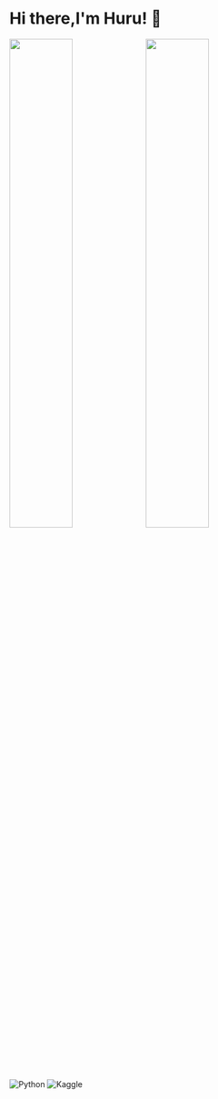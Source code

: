 # Hi there,I'm Huru! 👋

<img align="left" width="47%" src="https://github-readme-stats.vercel.app/api?username=hurualqayeva&show_icons=true&theme=radical" />

<img align="left" width="47%" src="https://github-readme-stats.vercel.app/api/top-langs/?username=hurualqayeva&layout=compact" />


![Python](https://img.shields.io/badge/python-3670A0?style=for-the-badge&logo=python&logoColor=ffdd54)
![Kaggle](https://img.shields.io/badge/Kaggle-035a7d?style=for-the-badge&logo=kaggle&logoColor=white)
